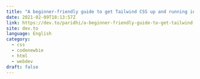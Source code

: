 ```yaml
---
title: "A beginner-friendly guide to get Tailwind CSS up and running in your first web development project"
date: 2021-02-09T18:13:57Z
link: https://dev.to/paridhi/a-beginner-friendly-guide-to-get-tailwind-css-up-and-running-in-your-first-web-development-project-58l7?utm_medium=RSS&utm_source=news.12bit.vn
site: dev.to
language: English
category:
  - css
  - codenewbie
  - html
  - webdev
draft: false
---
```

